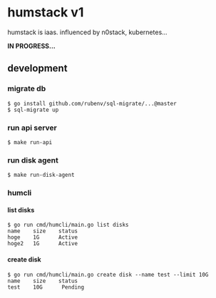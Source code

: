 # humstack v1

humstack is iaas. influenced by n0stack, kubernetes...

**IN PROGRESS...**

## development
### migrate db

```
$ go install github.com/rubenv/sql-migrate/...@master
$ sql-migrate up
```
### run api server
```
$ make run-api
```

### run disk agent
```
$ make run-disk-agent
```

### humcli

#### list disks
```
$ go run cmd/humcli/main.go list disks
name    size    status
hoge    1G      Active
hoge2   1G      Active
```
#### create disk
```
$ go run cmd/humcli/main.go create disk --name test --limit 10G
name    size    status
test    10G      Pending
```